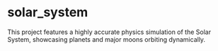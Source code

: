 # solar_system
This project features a highly accurate physics simulation of the Solar System, showcasing planets and major moons orbiting dynamically.
